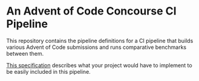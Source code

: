 # An Advent of Code Concourse CI Pipeline

This repository contains the pipeline definitions for a CI pipeline that builds
various Advent of Code submissions and runs comparative benchmarks between them.

[This
specification](https://github.com/mattcl/aoc-benchmarks/blob/master/SPECIFICATION.md)
describes what your project would have to implement to be easily included in
this pipeline.
